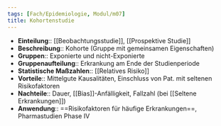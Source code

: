 ```yaml
---
tags: [Fach/Epidemiologie, Modul/m07]
title: Kohortenstudie
---
```

- **Einteilung**:: [[Beobachtungsstudie]], [[Prospektive Studie]]
- **Beschreibung**:: Kohorte (Gruppe mit gemeinsamen Eigenschaften)
- **Gruppen**:: Exponierte und nicht-Exponierte
- **Gruppenaufteilung**:: Erkrankung am Ende der Studienperiode
- **Statistische Maßzahlen**:: [[Relatives Risiko]]
- **Vorteile**:: Mittelgute Kausalitäten, Einschluss von Pat. mit seltenen Risikofaktoren
- **Nachteile**:: Dauer, [[Bias]]-Anfälligkeit, Fallzahl (bei [[Seltene Erkrankungen]])
- **Anwendung**:: ==Risikofaktoren für häufige Erkrankungen==, Pharmastudien Phase IV